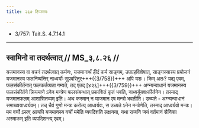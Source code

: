 ```yaml
---
title: २६७ टिप्पणयः

---
```

- 3/757: Tait.S. 4.7.14.1

____________________________________________


## स्वामिनो वा तदर्थत्वात् // MS_३,८.२६ //

यजमानस्य वा वचनं तदर्थत्वात् कर्मणः, यजमानार्थं हीदं कर्म साङ्गम्, उपग्रहविशेषात्, साङ्गस्यास्य प्रयोजनं यजमानस्य फलनिष्पत्तिर् नाध्वर्योः सुप्रवरितुर्+++({3/758})+++ अपि यशः। किम् अतः? यद्य् एवम्, फलसंकीर्तनात् फलकर्तव्यता गम्यते, तद् एतद् [४२६]+++({3/759})+++ अग्न्यन्वाधानं यजमानस्य फलसंकीर्तने क्रियमाणे ऽनेन मन्त्रेण फलसंबन्धात् प्रकाशितं कृतं भवति, नाध्वर्युयशःकीर्तनेन। तस्माद् यजमानफलम् आशासितव्यम् इति। अथ कस्मान् न याजमान एष मन्त्रो भवतीति। उच्यते - अग्न्यन्वाधानं समाख्ययाध्वर्यवम्। तच् चैवं गुणो मन्त्रः करोत्य् आध्वर्यवः, स उच्यते ऽनेन मन्त्रेणेति, तस्माद् आध्वर्यवो मन्त्रः। मम वर्चो ऽस्त्व् अत्यपि यजमानस्य वर्चो ममेति व्यपदिशति लक्षणया, यथा राजनि जयं वर्तमानं सैनिका अस्माकम् इति व्यपदिशन्त्य् एवम्।
